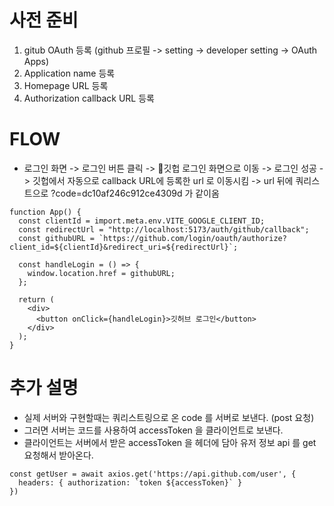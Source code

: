 # 사전 준비
1. gitub OAuth 등록 (github 프로필 -> setting -> developer setting -> OAuth Apps)
2. Application name 등록
3. Homepage URL 등록
4. Authorization callback URL 등록


# FLOW
- 로그인 화면 -> 로그인 버튼 클릭 -> 깃헙 로그인 화면으로 이동 -> 로그인 성공 -> 깃헙에서 자동으로 callback URL에 등록한 url 로 이동시킴 -> url 뒤에 쿼리스트으로 ?code=dc10af246c912ce4309d 가 같이옴
```
function App() {
  const clientId = import.meta.env.VITE_GOOGLE_CLIENT_ID;
  const redirectUrl = "http://localhost:5173/auth/github/callback";
  const githubURL = `https://github.com/login/oauth/authorize?client_id=${clientId}&redirect_uri=${redirectUrl}`;

  const handleLogin = () => {
    window.location.href = githubURL;
  };

  return (
    <div>
      <button onClick={handleLogin}>깃허브 로그인</button>
    </div>
  );
}
```

# 추가 설명
- 실제 서버와 구현할때는 쿼리스트링으로 온 code 를 서버로 보낸다. (post 요청)
- 그러면 서버는 코드를 사용하여 accessToken 을 클라이언트로 보낸다.
- 클라이언트는 서버에서 받은 accessToken 을 헤더에 담아 유저 정보 api 를 get 요청해서 받아온다.
```
const getUser = await axios.get('https://api.github.com/user', {
  headers: { authorization: `token ${accessToken}` }
})
```
